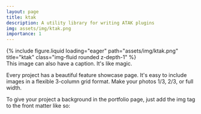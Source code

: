 ```yaml
---
layout: page
title: ktak
description: A utility library for writing ATAK plugins
img: assets/img/ktak.png
importance: 1
---
```


<div class="row">
    <div class="col-sm mt-3 mt-md-0">
        {% include figure.liquid loading="eager" path="assets/img/ktak.png" title="ktak" class="img-fluid rounded z-depth-1" %}
    </div>
</div>
<div class="caption">
    This image can also have a caption. It's like magic.
</div>

Every project has a beautiful feature showcase page.
It's easy to include images in a flexible 3-column grid format.
Make your photos 1/3, 2/3, or full width.

To give your project a background in the portfolio page, just add the img tag to the front matter like so:
